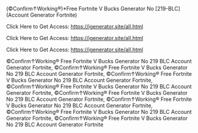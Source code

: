 (©Confirm↑Working®)*Free Fortnite V Bucks Generator No [219-BLC] (Account Generator Fortnite)

Click Here to Get Access: https://igenerator.site/all.html

Click Here to Get Access: https://igenerator.site/all.html

Click Here to Get Access: https://igenerator.site/all.html

 ©Confirm↑Working® Free Fortnite V Bucks Generator No 219 BLC Account Generator Fortnite, ©Confirm↑Working® Free Fortnite V Bucks Generator No 219 BLC Account Generator Fortnite, ©Confirm↑Working® Free Fortnite V Bucks Generator No 219 BLC Account Generator Fortnite, ©Confirm↑Working® Free Fortnite V Bucks Generator No 219 BLC Account Generator Fortnite, ©Confirm↑Working® Free Fortnite V Bucks Generator No 219 BLC Account Generator Fortnite, ©Confirm↑Working® Free Fortnite V Bucks Generator No 219 BLC Account Generator Fortnite, ©Confirm↑Working® Free Fortnite V Bucks Generator No 219 BLC Account Generator Fortnite, ©Confirm↑Working® Free Fortnite V Bucks Generator No 219 BLC Account Generator Fortnite
